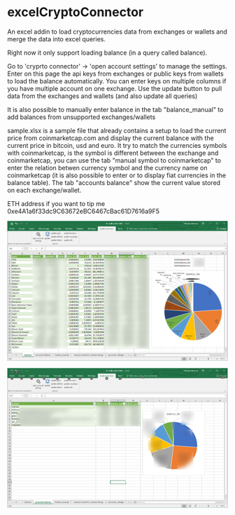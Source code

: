 # excelCryptoConnector
An excel addin to load cryptocurrencies data from exchanges or wallets and merge the data into excel queries. 

Right now it only support loading balance (in a query called balance). 

Go to 'cryprto connector' -> 'open account settings' to manage the settings. Enter on this page the api keys from exchanges or public keys from wallets to load the balance automatically. You can enter keys on multiple columns if you have multiple account on one exchange. Use the update button to pull data from the exchanges and wallets (and also update all queries)

It is also possible to manually enter balance in the tab "balance\_manual" to add balances from unsupported exchanges/wallets

sample.xlsx is a sample file that already contains a setup to load the current price from coinmarketcap.com and display the current balance with the current price in bitcoin, usd and euro. It try to match the currencies symbols with coinmarketcap, is the symbol is different between the exchange and coinmarketcap, you can use the tab "manual symbol to coinmarketcap" to enter the relation betwen currency symbol and the currency name on coinmarketcap (it is also possible to enter <USD> or <EUR> to display fiat currencies in the balance table). The tab "accounts balance" show the current value stored on each exchange/wallet.

ETH address if you want to tip me 0xe4A1a6f33dc9C63672eBC6467cBac61D7616a9F5

![screenshot](https://raw.githubusercontent.com/festi/excelCryptoConnector/master/screenshots/balance.png)

![screenshot](https://raw.githubusercontent.com/festi/excelCryptoConnector/master/screenshots/account%20balances.png)
